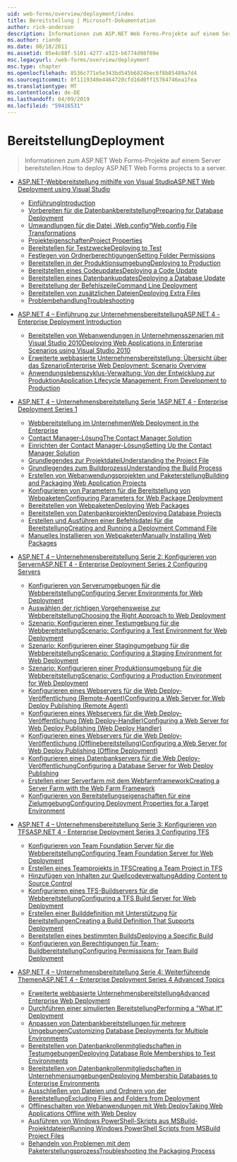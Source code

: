 ```yaml
---
uid: web-forms/overview/deployment/index
title: Bereitstellung | Microsoft-Dokumentation
author: rick-anderson
description: Informationen zum ASP.NET Web Forms-Projekte auf einem Server bereitstellen.
ms.author: riande
ms.date: 08/18/2011
ms.assetid: 05e4c88f-5101-4277-a323-b6774d98f69e
msc.legacyurl: /web-forms/overview/deployment
msc.type: chapter
ms.openlocfilehash: 8536c771e5e343bd545b6824bec6f8b85489a7d4
ms.sourcegitcommit: 0f1119340e4464720cfd16d0ff15764746ea1fea
ms.translationtype: MT
ms.contentlocale: de-DE
ms.lasthandoff: 04/09/2019
ms.locfileid: "59416531"
---
```

# <a name="deployment"></a><span data-ttu-id="5ed0b-103">Bereitstellung</span><span class="sxs-lookup"><span data-stu-id="5ed0b-103">Deployment</span></span>

> <span data-ttu-id="5ed0b-104">Informationen zum ASP.NET Web Forms-Projekte auf einem Server bereitstellen.</span><span class="sxs-lookup"><span data-stu-id="5ed0b-104">How to deploy ASP.NET Web Forms projects to a server.</span></span>


- [<span data-ttu-id="5ed0b-105">ASP.NET-Webbereitstellung mithilfe von Visual Studio</span><span class="sxs-lookup"><span data-stu-id="5ed0b-105">ASP.NET Web Deployment using Visual Studio</span></span>](visual-studio-web-deployment/index.md)

    - [<span data-ttu-id="5ed0b-106">Einführung</span><span class="sxs-lookup"><span data-stu-id="5ed0b-106">Introduction</span></span>](visual-studio-web-deployment/introduction.md)
    - [<span data-ttu-id="5ed0b-107">Vorbereiten für die Datenbankbereitstellung</span><span class="sxs-lookup"><span data-stu-id="5ed0b-107">Preparing for Database Deployment</span></span>](visual-studio-web-deployment/preparing-databases.md)
    - [<span data-ttu-id="5ed0b-108">Umwandlungen für die Datei „Web.config“</span><span class="sxs-lookup"><span data-stu-id="5ed0b-108">Web.config File Transformations</span></span>](visual-studio-web-deployment/web-config-transformations.md)
    - [<span data-ttu-id="5ed0b-109">Projekteigenschaften</span><span class="sxs-lookup"><span data-stu-id="5ed0b-109">Project Properties</span></span>](visual-studio-web-deployment/project-properties.md)
    - [<span data-ttu-id="5ed0b-110">Bereitstellen für Testzwecke</span><span class="sxs-lookup"><span data-stu-id="5ed0b-110">Deploying to Test</span></span>](visual-studio-web-deployment/deploying-to-iis.md)
    - [<span data-ttu-id="5ed0b-111">Festlegen von Ordnerberechtigungen</span><span class="sxs-lookup"><span data-stu-id="5ed0b-111">Setting Folder Permissions</span></span>](visual-studio-web-deployment/setting-folder-permissions.md)
    - [<span data-ttu-id="5ed0b-112">Bereitstellen in der Produktionsumgebung</span><span class="sxs-lookup"><span data-stu-id="5ed0b-112">Deploying to Production</span></span>](visual-studio-web-deployment/deploying-to-production.md)
    - [<span data-ttu-id="5ed0b-113">Bereitstellen eines Codeupdates</span><span class="sxs-lookup"><span data-stu-id="5ed0b-113">Deploying a Code Update</span></span>](visual-studio-web-deployment/deploying-a-code-update.md)
    - [<span data-ttu-id="5ed0b-114">Bereitstellen eines Datenbankupdates</span><span class="sxs-lookup"><span data-stu-id="5ed0b-114">Deploying a Database Update</span></span>](visual-studio-web-deployment/deploying-a-database-update.md)
    - [<span data-ttu-id="5ed0b-115">Bereitstellung der Befehlszeile</span><span class="sxs-lookup"><span data-stu-id="5ed0b-115">Command Line Deployment</span></span>](visual-studio-web-deployment/command-line-deployment.md)
    - [<span data-ttu-id="5ed0b-116">Bereitstellen von zusätzlichen Dateien</span><span class="sxs-lookup"><span data-stu-id="5ed0b-116">Deploying Extra Files</span></span>](visual-studio-web-deployment/deploying-extra-files.md)
    - [<span data-ttu-id="5ed0b-117">Problembehandlung</span><span class="sxs-lookup"><span data-stu-id="5ed0b-117">Troubleshooting</span></span>](visual-studio-web-deployment/troubleshooting.md)
- [<span data-ttu-id="5ed0b-118">ASP.NET 4 – Einführung zur Unternehmensbereitstellung</span><span class="sxs-lookup"><span data-stu-id="5ed0b-118">ASP.NET 4 - Enterprise Deployment Introduction</span></span>](deploying-web-applications-in-enterprise-scenarios/index.md)

    - [<span data-ttu-id="5ed0b-119">Bereitstellen von Webanwendungen in Unternehmensszenarien mit Visual Studio 2010</span><span class="sxs-lookup"><span data-stu-id="5ed0b-119">Deploying Web Applications in Enterprise Scenarios using Visual Studio 2010</span></span>](deploying-web-applications-in-enterprise-scenarios/deploying-web-applications-in-enterprise-scenarios.md)
    - [<span data-ttu-id="5ed0b-120">Erweiterte webbasierte Unternehmensbereitstellung: Übersicht über das Szenario</span><span class="sxs-lookup"><span data-stu-id="5ed0b-120">Enterprise Web Deployment: Scenario Overview</span></span>](deploying-web-applications-in-enterprise-scenarios/enterprise-web-deployment-scenario-overview.md)
    - [<span data-ttu-id="5ed0b-121">Anwendungslebenszyklus-Verwaltung: Von der Entwicklung zur Produktion</span><span class="sxs-lookup"><span data-stu-id="5ed0b-121">Application Lifecycle Management: From Development to Production</span></span>](deploying-web-applications-in-enterprise-scenarios/application-lifecycle-management-from-development-to-production.md)
- [<span data-ttu-id="5ed0b-122">ASP.NET 4 – Unternehmensbereitstellung Serie 1</span><span class="sxs-lookup"><span data-stu-id="5ed0b-122">ASP.NET 4 - Enterprise Deployment Series 1</span></span>](web-deployment-in-the-enterprise/index.md)

    - [<span data-ttu-id="5ed0b-123">Webbereitstellung im Unternehmen</span><span class="sxs-lookup"><span data-stu-id="5ed0b-123">Web Deployment in the Enterprise</span></span>](web-deployment-in-the-enterprise/web-deployment-in-the-enterprise.md)
    - [<span data-ttu-id="5ed0b-124">Contact Manager-Lösung</span><span class="sxs-lookup"><span data-stu-id="5ed0b-124">The Contact Manager Solution</span></span>](web-deployment-in-the-enterprise/the-contact-manager-solution.md)
    - [<span data-ttu-id="5ed0b-125">Einrichten der Contact Manager-Lösung</span><span class="sxs-lookup"><span data-stu-id="5ed0b-125">Setting Up the Contact Manager Solution</span></span>](web-deployment-in-the-enterprise/setting-up-the-contact-manager-solution.md)
    - [<span data-ttu-id="5ed0b-126">Grundlegendes zur Projektdatei</span><span class="sxs-lookup"><span data-stu-id="5ed0b-126">Understanding the Project File</span></span>](web-deployment-in-the-enterprise/understanding-the-project-file.md)
    - [<span data-ttu-id="5ed0b-127">Grundlegendes zum Buildprozess</span><span class="sxs-lookup"><span data-stu-id="5ed0b-127">Understanding the Build Process</span></span>](web-deployment-in-the-enterprise/understanding-the-build-process.md)
    - [<span data-ttu-id="5ed0b-128">Erstellen von Webanwendungsprojekten und Paketerstellung</span><span class="sxs-lookup"><span data-stu-id="5ed0b-128">Building and Packaging Web Application Projects</span></span>](web-deployment-in-the-enterprise/building-and-packaging-web-application-projects.md)
    - [<span data-ttu-id="5ed0b-129">Konfigurieren von Parametern für die Bereitstellung von Webpaketen</span><span class="sxs-lookup"><span data-stu-id="5ed0b-129">Configuring Parameters for Web Package Deployment</span></span>](web-deployment-in-the-enterprise/configuring-parameters-for-web-package-deployment.md)
    - [<span data-ttu-id="5ed0b-130">Bereitstellen von Webpaketen</span><span class="sxs-lookup"><span data-stu-id="5ed0b-130">Deploying Web Packages</span></span>](web-deployment-in-the-enterprise/deploying-web-packages.md)
    - [<span data-ttu-id="5ed0b-131">Bereitstellen von Datenbankprojekten</span><span class="sxs-lookup"><span data-stu-id="5ed0b-131">Deploying Database Projects</span></span>](web-deployment-in-the-enterprise/deploying-database-projects.md)
    - [<span data-ttu-id="5ed0b-132">Erstellen und Ausführen einer Befehlsdatei für die Bereitstellung</span><span class="sxs-lookup"><span data-stu-id="5ed0b-132">Creating and Running a Deployment Command File</span></span>](web-deployment-in-the-enterprise/creating-and-running-a-deployment-command-file.md)
    - [<span data-ttu-id="5ed0b-133">Manuelles Installieren von Webpaketen</span><span class="sxs-lookup"><span data-stu-id="5ed0b-133">Manually Installing Web Packages</span></span>](web-deployment-in-the-enterprise/manually-installing-web-packages.md)
- [<span data-ttu-id="5ed0b-134">ASP.NET 4 – Unternehmensbereitstellung Serie 2: Konfigurieren von Servern</span><span class="sxs-lookup"><span data-stu-id="5ed0b-134">ASP.NET 4 - Enterprise Deployment Series 2 Configuring Servers</span></span>](configuring-server-environments-for-web-deployment/index.md)

    - [<span data-ttu-id="5ed0b-135">Konfigurieren von Serverumgebungen für die Webbereitstellung</span><span class="sxs-lookup"><span data-stu-id="5ed0b-135">Configuring Server Environments for Web Deployment</span></span>](configuring-server-environments-for-web-deployment/configuring-server-environments-for-web-deployment.md)
    - [<span data-ttu-id="5ed0b-136">Auswählen der richtigen Vorgehensweise zur Webbereitstellung</span><span class="sxs-lookup"><span data-stu-id="5ed0b-136">Choosing the Right Approach to Web Deployment</span></span>](configuring-server-environments-for-web-deployment/choosing-the-right-approach-to-web-deployment.md)
    - [<span data-ttu-id="5ed0b-137">Szenario: Konfigurieren einer Testumgebung für die Webbereitstellung</span><span class="sxs-lookup"><span data-stu-id="5ed0b-137">Scenario: Configuring a Test Environment for Web Deployment</span></span>](configuring-server-environments-for-web-deployment/scenario-configuring-a-test-environment-for-web-deployment.md)
    - [<span data-ttu-id="5ed0b-138">Szenario: Konfigurieren einer Stagingumgebung für die Webbereitstellung</span><span class="sxs-lookup"><span data-stu-id="5ed0b-138">Scenario: Configuring a Staging Environment for Web Deployment</span></span>](configuring-server-environments-for-web-deployment/scenario-configuring-a-staging-environment-for-web-deployment.md)
    - [<span data-ttu-id="5ed0b-139">Szenario: Konfigurieren einer Produktionsumgebung für die Webbereitstellung</span><span class="sxs-lookup"><span data-stu-id="5ed0b-139">Scenario: Configuring a Production Environment for Web Deployment</span></span>](configuring-server-environments-for-web-deployment/scenario-configuring-a-production-environment-for-web-deployment.md)
    - [<span data-ttu-id="5ed0b-140">Konfigurieren eines Webservers für die Web Deploy-Veröffentlichung (Remote-Agent)</span><span class="sxs-lookup"><span data-stu-id="5ed0b-140">Configuring a Web Server for Web Deploy Publishing (Remote Agent)</span></span>](configuring-server-environments-for-web-deployment/configuring-a-web-server-for-web-deploy-publishing-remote-agent.md)
    - [<span data-ttu-id="5ed0b-141">Konfigurieren eines Webservers für die Web Deploy-Veröffentlichung (Web Deploy-Handler)</span><span class="sxs-lookup"><span data-stu-id="5ed0b-141">Configuring a Web Server for Web Deploy Publishing (Web Deploy Handler)</span></span>](configuring-server-environments-for-web-deployment/configuring-a-web-server-for-web-deploy-publishing-web-deploy-handler.md)
    - [<span data-ttu-id="5ed0b-142">Konfigurieren eines Webservers für die Web Deploy-Veröffentlichung (Offlinebereitstellung)</span><span class="sxs-lookup"><span data-stu-id="5ed0b-142">Configuring a Web Server for Web Deploy Publishing (Offline Deployment)</span></span>](configuring-server-environments-for-web-deployment/configuring-a-web-server-for-web-deploy-publishing-offline-deployment.md)
    - [<span data-ttu-id="5ed0b-143">Konfigurieren eines Datenbankservers für die Web Deploy-Veröffentlichung</span><span class="sxs-lookup"><span data-stu-id="5ed0b-143">Configuring a Database Server for Web Deploy Publishing</span></span>](configuring-server-environments-for-web-deployment/configuring-a-database-server-for-web-deploy-publishing.md)
    - [<span data-ttu-id="5ed0b-144">Erstellen einer Serverfarm mit dem Webfarmframework</span><span class="sxs-lookup"><span data-stu-id="5ed0b-144">Creating a Server Farm with the Web Farm Framework</span></span>](configuring-server-environments-for-web-deployment/creating-a-server-farm-with-the-web-farm-framework.md)
    - [<span data-ttu-id="5ed0b-145">Konfigurieren von Bereitstellungseigenschaften für eine Zielumgebung</span><span class="sxs-lookup"><span data-stu-id="5ed0b-145">Configuring Deployment Properties for a Target Environment</span></span>](configuring-server-environments-for-web-deployment/configuring-deployment-properties-for-a-target-environment.md)
- [<span data-ttu-id="5ed0b-146">ASP.NET 4 – Unternehmensbereitstellung Serie 3: Konfigurieren von TFS</span><span class="sxs-lookup"><span data-stu-id="5ed0b-146">ASP.NET 4 - Enterprise Deployment Series 3 Configuring TFS</span></span>](configuring-team-foundation-server-for-web-deployment/index.md)

    - [<span data-ttu-id="5ed0b-147">Konfigurieren von Team Foundation Server für die Webbereitstellung</span><span class="sxs-lookup"><span data-stu-id="5ed0b-147">Configuring Team Foundation Server for Web Deployment</span></span>](configuring-team-foundation-server-for-web-deployment/configuring-team-foundation-server-for-web-deployment.md)
    - [<span data-ttu-id="5ed0b-148">Erstellen eines Teamprojekts in TFS</span><span class="sxs-lookup"><span data-stu-id="5ed0b-148">Creating a Team Project in TFS</span></span>](configuring-team-foundation-server-for-web-deployment/creating-a-team-project-in-tfs.md)
    - [<span data-ttu-id="5ed0b-149">Hinzufügen von Inhalten zur Quellcodeverwaltung</span><span class="sxs-lookup"><span data-stu-id="5ed0b-149">Adding Content to Source Control</span></span>](configuring-team-foundation-server-for-web-deployment/adding-content-to-source-control.md)
    - [<span data-ttu-id="5ed0b-150">Konfigurieren eines TFS-Buildservers für die Webbereitstellung</span><span class="sxs-lookup"><span data-stu-id="5ed0b-150">Configuring a TFS Build Server for Web Deployment</span></span>](configuring-team-foundation-server-for-web-deployment/configuring-a-tfs-build-server-for-web-deployment.md)
    - [<span data-ttu-id="5ed0b-151">Erstellen einer Builddefinition mit Unterstützung für Bereitstellungen</span><span class="sxs-lookup"><span data-stu-id="5ed0b-151">Creating a Build Definition That Supports Deployment</span></span>](configuring-team-foundation-server-for-web-deployment/creating-a-build-definition-that-supports-deployment.md)
    - [<span data-ttu-id="5ed0b-152">Bereitstellen eines bestimmten Builds</span><span class="sxs-lookup"><span data-stu-id="5ed0b-152">Deploying a Specific Build</span></span>](configuring-team-foundation-server-for-web-deployment/deploying-a-specific-build.md)
    - [<span data-ttu-id="5ed0b-153">Konfigurieren von Berechtigungen für Team-Buildbereitstellung</span><span class="sxs-lookup"><span data-stu-id="5ed0b-153">Configuring Permissions for Team Build Deployment</span></span>](configuring-team-foundation-server-for-web-deployment/configuring-permissions-for-team-build-deployment.md)
- [<span data-ttu-id="5ed0b-154">ASP.NET 4 – Unternehmensbereitstellung Serie 4: Weiterführende Themen</span><span class="sxs-lookup"><span data-stu-id="5ed0b-154">ASP.NET 4 - Enterprise Deployment Series 4 Advanced Topics</span></span>](advanced-enterprise-web-deployment/index.md)

    - [<span data-ttu-id="5ed0b-155">Erweiterte webbasierte Unternehmensbereitstellung</span><span class="sxs-lookup"><span data-stu-id="5ed0b-155">Advanced Enterprise Web Deployment</span></span>](advanced-enterprise-web-deployment/advanced-enterprise-web-deployment.md)
    - [<span data-ttu-id="5ed0b-156">Durchführen einer simulierten Bereitstellung</span><span class="sxs-lookup"><span data-stu-id="5ed0b-156">Performing a "What If" Deployment</span></span>](advanced-enterprise-web-deployment/performing-a-what-if-deployment.md)
    - [<span data-ttu-id="5ed0b-157">Anpassen von Datenbankbereitstellungen für mehrere Umgebungen</span><span class="sxs-lookup"><span data-stu-id="5ed0b-157">Customizing Database Deployments for Multiple Environments</span></span>](advanced-enterprise-web-deployment/customizing-database-deployments-for-multiple-environments.md)
    - [<span data-ttu-id="5ed0b-158">Bereitstellen von Datenbankrollenmitgliedschaften in Testumgebungen</span><span class="sxs-lookup"><span data-stu-id="5ed0b-158">Deploying Database Role Memberships to Test Environments</span></span>](advanced-enterprise-web-deployment/deploying-database-role-memberships-to-test-environments.md)
    - [<span data-ttu-id="5ed0b-159">Bereitstellen von Datenbankrollenmitgliedschaften in Unternehmensumgebungen</span><span class="sxs-lookup"><span data-stu-id="5ed0b-159">Deploying Membership Databases to Enterprise Environments</span></span>](advanced-enterprise-web-deployment/deploying-membership-databases-to-enterprise-environments.md)
    - [<span data-ttu-id="5ed0b-160">Ausschließen von Dateien und Ordnern von der Bereitstellung</span><span class="sxs-lookup"><span data-stu-id="5ed0b-160">Excluding Files and Folders from Deployment</span></span>](advanced-enterprise-web-deployment/excluding-files-and-folders-from-deployment.md)
    - [<span data-ttu-id="5ed0b-161">Offlineschalten von Webanwendungen mit Web Deploy</span><span class="sxs-lookup"><span data-stu-id="5ed0b-161">Taking Web Applications Offline with Web Deploy</span></span>](advanced-enterprise-web-deployment/taking-web-applications-offline-with-web-deploy.md)
    - [<span data-ttu-id="5ed0b-162">Ausführen von Windows PowerShell-Skripts aus MSBuild-Projektdateien</span><span class="sxs-lookup"><span data-stu-id="5ed0b-162">Running Windows PowerShell Scripts from MSBuild Project Files</span></span>](advanced-enterprise-web-deployment/running-windows-powershell-scripts-from-msbuild-project-files.md)
    - [<span data-ttu-id="5ed0b-163">Behandeln von Problemen mit dem Paketerstellungsprozess</span><span class="sxs-lookup"><span data-stu-id="5ed0b-163">Troubleshooting the Packaging Process</span></span>](advanced-enterprise-web-deployment/troubleshooting-the-packaging-process.md)
